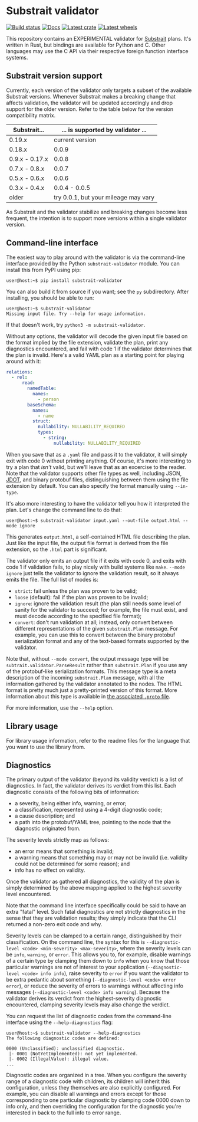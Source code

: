 # Substrait validator

[![Build status]][actions] [![Docs]][docs.rs] [![Latest crate]][crates.io] [![Latest wheels]][pypi.org]

[build status]: https://img.shields.io/github/workflow/status/substrait-io/substrait-validator/Rust
[actions]: https://github.com/substrait-io/substrait-validator/actions?query=branch%3Amain
[docs]: https://img.shields.io/docsrs/substrait-validator
[docs.rs]: https://docs.rs/substrait-validator/latest/substrait_validator/
[latest crate]: https://img.shields.io/crates/v/substrait-validator.svg
[crates.io]: https://crates.io/crates/substrait-validator
[latest wheels]: https://img.shields.io/pypi/v/substrait-validator.svg
[pypi.org]: https://pypi.org/project/substrait-validator

This repository contains an EXPERIMENTAL validator for
[Substrait](https://github.com/substrait-io/substrait) plans. It's written in
Rust, but bindings are available for Python and C. Other languages may use the
C API via their respective foreign function interface systems.

## Substrait version support

Currently, each version of the validator only targets a subset of the available
Substrait versions. Whenever Substrait makes a breaking change that affects
validation, the validator will be updated accordingly and drop support for the
older version. Refer to the table below for the version compatibility matrix.

| Substrait...   | ... is supported by validator ...    |
| -------------- | ------------------------------------ |
| 0.19.x         | current version                      |
| 0.18.x         | 0.0.9                                |
| 0.9.x - 0.17.x | 0.0.8                                |
| 0.7.x - 0.8.x  | 0.0.7                                |
| 0.5.x - 0.6.x  | 0.0.6                                |
| 0.3.x - 0.4.x  | 0.0.4 - 0.0.5                        |
| older          | try 0.0.1, but your mileage may vary |

As Substrait and the validator stabilize and breaking changes become less
frequent, the intention is to support more versions within a single validator
version.

## Command-line interface

The easiest way to play around with the validator is via the command-line
interface provided by the Python `substrait-validator` module. You can install
this from PyPI using pip:

```console
user@host:~$ pip install substrait-validator
```

You can also build it from source if you want; see the `py` subdirectory. After
installing, you should be able to run:

```console
user@host:~$ substrait-validator
Missing input file. Try --help for usage information.
```

If that doesn't work, try `python3 -m substrait-validator`.

Without any options, the validator will decode the given input file based on
the format implied by the file extension, validate the plan, print any
diagnostics encountered, and fail with code 1 if the validator determines that
the plan is invalid. Here's a valid YAML plan as a starting point for playing
around with it:

```yaml
relations:
  - rel:
      read:
        namedTable:
          names:
            - person
        baseSchema:
          names:
            - name
          struct:
            nullability: NULLABILITY_REQUIRED
            types:
              - string:
                  nullability: NULLABILITY_REQUIRED
```

When you save that as a `.yaml` file and pass it to the validator, it will
simply exit with code 0 without printing anything. Of course, it's more
interesting to try a plan that _isn't_ valid, but we'll leave that as an
excercise to the reader. Note that the validator supports other file types as
well, including JSON, [JDOT](https://github.com/saulpw/jdot), and binary
protobuf files, distinguishing between them using the file extension by
default. You can also specify the format manually using `--in-type`.

It's also more interesting to have the validator tell you how it interpreted
the plan. Let's change the command line to do that:

```console
user@host:~$ substrait-validator input.yaml --out-file output.html --mode ignore
```

This generates `output.html`, a self-contained HTML file describing the plan.
Just like the input file, the output file format is derived from the file
extension, so the `.html` part is significant.

The validator only emits an output file if it exits with code 0, and exits
with code 1 if validation fails, to play nicely with build systems like `make`.
`--mode ignore` just tells the validator to ignore the validation result, so it
always emits the file. The full list of modes is:

- `strict`: fail unless the plan was proven to be valid;
- `loose` (default): fail if the plan was proven to be invalid;
- `ignore`: ignore the validation result (the plan still needs some level of
  sanity for the validator to succeed; for example, the file must exist, and
  must decode according to the specified file format);
- `convert`: don't run validation at all; instead, only convert between
  different representations of the given `substrait.Plan` message. For
  example, you can use this to convert between the binary protobuf
  serialization format and any of the text-based formats supported by the
  validator.

Note that, without `--mode convert`, the output message type will be
`subtrait.validator.ParseResult` rather than `substrait.Plan` if you use any of
the protobuf-like serialization formats. This message type is a meta
description of the incoming `substrait.Plan` message, with all the information
gathered by the validator annotated to the nodes. The HTML format is pretty
much just a pretty-printed version of this format. More information about this
type is available in
[the associated `.proto` file](proto/substrait/validator/validator.proto).

For more information, use the `--help` option.

## Library usage

For library usage information, refer to the readme files for the language that
you want to use the library from.

## Diagnostics

The primary output of the validator (beyond its validity verdict) is a list of
diagnostics. In fact, the validator derives its verdict from this list. Each
diagnostic consists of the following bits of information:

- a severity, being either info, warning, or error;
- a classification, represented using a 4-digit diagnostic code;
- a cause description; and
- a path into the protobuf/YAML tree, pointing to the node that the diagnostic
  originated from.

The severity levels strictly map as follows:

- an error means that something is invalid;
- a warning means that something may or may not be invalid (i.e. validity
  could not be determined for some reason); and
- info has no effect on validity.

Once the validator as gathered all diagnostics, the validity of the plan is
simply determined by the above mapping applied to the highest severity level
encountered.

Note that the command line interface specifically could be said to have an
extra "fatal" level. Such fatal diagnostics are not strictly diagnostics in the
sense that they are validation results; they simply indicate that the CLI
returned a non-zero exit code and why.

Severity levels can be clamped to a certain range, distinguished by their
classification. On the command line, the syntax for this is
`--diagnostic-level <code> <min-severity> <max-severity>`, where the severity
levels can be `info`, `warning`, or `error`. This allows you to, for example,
disable warnings of a certain type by clamping them down to `info` when you
know that those particular warnings are not of interest to your application
(`--diagnostic-level <code> info info`), raise severity to `error` if you
want the validator to be extra pedantic about something
(`--diagnostic-level <code> error error`), or reduce the severity of errors to
warnings without affecting info messages
(`--diagnostic-level <code> info warning`). Because the validator derives its
verdict from the highest-severity diagnostic encountered, clamping severity
levels may also change the verdict.

You can request the list of diagnostic codes from the command-line interface
using the `--help-diagnostics` flag:

```console
user@host:~$ substrait-validator --help-diagnostics
The following diagnostic codes are defined:

0000 (Unclassified): unclassified diagnostic.
 |- 0001 (NotYetImplemented): not yet implemented.
 |- 0002 (IllegalValue): illegal value.
...
```

Diagnostic codes are organized in a tree. When you configure the severity range
of a diagnostic code with children, its children will inherit this
configuration, unless they themselves are also explicitly configured. For
example, you can disable all warnings and errors except for those corresponding
to one particular diagnostic by clamping code 0000 down to info only, and then
overriding the configuration for the diagnostic you're interested in back to
the full info to error range.
